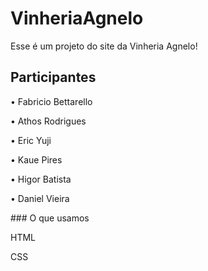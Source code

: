 # VinheriaAgnelo
Esse é um projeto do site da Vinheria Agnelo!
## Participantes
<p>• Fabricio Bettarello</p>
<p>• Athos Rodrigues</p>
<p>• Eric Yuji</p>
<p>• Kaue Pires</p>
<p>• Higor Batista</p>
<p>• Daniel Vieira</p>
### O que usamos
<p>HTML</p>
<p>CSS</p>
